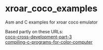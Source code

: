 # xroar_coco_examples
Asm and C examples for xroar coco emulator

Based partly on these URLs:<br>
[coco-cross-development-part-3](https://www.vintageisthenewold.com/coco-cross-development-part-3)<BR>
[compiling-c-programs-for-color-computer](https://nowhereman999.wordpress.com/2016/11/08/compiling-c-programs-for-the-old-radio-shack-trs-80-color-computer-running-under-rsdos-using-macos-or-linux/)
